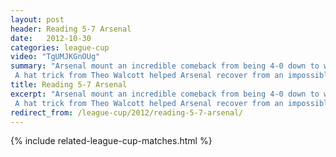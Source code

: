 ```yaml
---
layout: post
header: Reading 5-7 Arsenal
date:   2012-10-30
categories: league-cup
video: "TgUMJKGnOUg"
summary: "Arsenal mount an incredible comeback from being 4-0 down to win 7-5 in extra time.
 A hat trick from Theo Walcott helped Arsenal recover from an impossible situation."
title: Reading 5-7 Arsenal
excerpt: "Arsenal mount an incredible comeback from being 4-0 down to win 7-5 in extra time.
 A hat trick from Theo Walcott helped Arsenal recover from an impossible situation."
redirect_from: /league-cup/2012/reading-5-7-arsenal/
---
```


{% include related-league-cup-matches.html  %}
